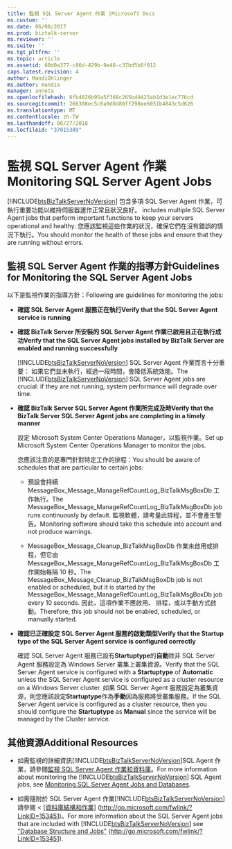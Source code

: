```yaml
---
title: 監視 SQL Server Agent 作業 |Microsoft Docs
ms.custom: ''
ms.date: 06/08/2017
ms.prod: biztalk-server
ms.reviewer: ''
ms.suite: ''
ms.tgt_pltfrm: ''
ms.topic: article
ms.assetid: 60d0a377-c86d-429b-9e48-c37bd5b0f912
caps.latest.revision: 4
author: MandiOhlinger
ms.author: mandia
manager: anneta
ms.openlocfilehash: 6fb4026b95a5f368c265b49425ab1d3e1ec776cd
ms.sourcegitcommit: 266308ec5c6a9d8d80ff298ee6051b4843c5d626
ms.translationtype: MT
ms.contentlocale: zh-TW
ms.lasthandoff: 06/27/2018
ms.locfileid: "37015389"
---
```

# <a name="monitoring-sql-server-agent-jobs"></a><span data-ttu-id="efb85-102">監視 SQL Server Agent 作業</span><span class="sxs-lookup"><span data-stu-id="efb85-102">Monitoring SQL Server Agent Jobs</span></span>
[!INCLUDE[btsBizTalkServerNoVersion](../includes/btsbiztalkservernoversion-md.md)]<span data-ttu-id="efb85-103"> 包含多項 SQL Server Agent 作業，可執行重要功能以維持伺服器運作正常且狀況良好。</span><span class="sxs-lookup"><span data-stu-id="efb85-103"> includes multiple SQL Server Agent jobs that perform important functions to keep your servers operational and healthy.</span></span> <span data-ttu-id="efb85-104">您應該監視這些作業的狀況，確保它們在沒有錯誤的情況下執行。</span><span class="sxs-lookup"><span data-stu-id="efb85-104">You should monitor the health of these jobs and ensure that they are running without errors.</span></span>  

## <a name="guidelines-for-monitoring-the-sql-server-agent-jobs"></a><span data-ttu-id="efb85-105">監視 SQL Server Agent 作業的指導方針</span><span class="sxs-lookup"><span data-stu-id="efb85-105">Guidelines for Monitoring the SQL Server Agent Jobs</span></span>  
 <span data-ttu-id="efb85-106">以下是監視作業的指導方針：</span><span class="sxs-lookup"><span data-stu-id="efb85-106">Following are guidelines for monitoring the jobs:</span></span>  

- <span data-ttu-id="efb85-107">**確認 SQL Server Agent 服務正在執行**</span><span class="sxs-lookup"><span data-stu-id="efb85-107">**Verify that the SQL Server Agent service is running**</span></span>  

- <span data-ttu-id="efb85-108">**確認 BizTalk Server 所安裝的 SQL Server Agent 作業已啟用且正在執行成功**</span><span class="sxs-lookup"><span data-stu-id="efb85-108">**Verify that the SQL Server Agent jobs installed by BizTalk Server are enabled and running successfully**</span></span>  

   <span data-ttu-id="efb85-109">[!INCLUDE[btsBizTalkServerNoVersion](../includes/btsbiztalkservernoversion-md.md)] SQL Server Agent 作業而言十分重要： 如果它們並未執行，經過一段時間，會降低系統效能。</span><span class="sxs-lookup"><span data-stu-id="efb85-109">The [!INCLUDE[btsBizTalkServerNoVersion](../includes/btsbiztalkservernoversion-md.md)] SQL Server Agent jobs are crucial: if they are not running, system performance will degrade over time.</span></span>  

- <span data-ttu-id="efb85-110">**確認 BizTalk Server SQL Server Agent 作業所完成及時**</span><span class="sxs-lookup"><span data-stu-id="efb85-110">**Verify that the BizTalk Server SQL Server Agent jobs are completing in a timely manner**</span></span>  

   <span data-ttu-id="efb85-111">設定 Microsoft System Center Operations Manager，以監視作業。</span><span class="sxs-lookup"><span data-stu-id="efb85-111">Set up Microsoft System Center Operations Manager to monitor the jobs.</span></span>  

   <span data-ttu-id="efb85-112">您應該注意的是專門針對特定工作的排程：</span><span class="sxs-lookup"><span data-stu-id="efb85-112">You should be aware of schedules that are particular to certain jobs:</span></span>  

  -   <span data-ttu-id="efb85-113">預設會持續 MessageBox_Message_ManageRefCountLog_BizTalkMsgBoxDb 工作執行。</span><span class="sxs-lookup"><span data-stu-id="efb85-113">The MessageBox_Message_ManageRefCountLog_BizTalkMsgBoxDb job runs continuously by default.</span></span> <span data-ttu-id="efb85-114">監視軟體，請考量此排程，並不會產生警告。</span><span class="sxs-lookup"><span data-stu-id="efb85-114">Monitoring software should take this schedule into account and not produce warnings.</span></span>  

  -   <span data-ttu-id="efb85-115">MessageBox_Message_Cleanup_BizTalkMsgBoxDb 作業未啟用或排程，但它由 MessageBox_Message_ManageRefCountLog_BizTalkMsgBoxDb 工作開始每隔 10 秒。</span><span class="sxs-lookup"><span data-stu-id="efb85-115">The MessageBox_Message_Cleanup_BizTalkMsgBoxDb job is not enabled or scheduled, but it is started by the MessageBox_Message_ManageRefCountLog_BizTalkMsgBoxDb job every 10 seconds.</span></span> <span data-ttu-id="efb85-116">因此，這項作業不應啟用、 排程，或以手動方式啟動。</span><span class="sxs-lookup"><span data-stu-id="efb85-116">Therefore, this job should not be enabled, scheduled, or manually started.</span></span>  

- <span data-ttu-id="efb85-117">**確認已正確設定 SQL Server Agent 服務的啟動類型**</span><span class="sxs-lookup"><span data-stu-id="efb85-117">**Verify that the Startup type of the SQL Server Agent service is configured correctly**</span></span>  

   <span data-ttu-id="efb85-118">確認 SQL Server Agent 服務已設有**Startuptype**的**自動**除非 SQL Server Agent 服務設定為 Windows Server 叢集上叢集資源。</span><span class="sxs-lookup"><span data-stu-id="efb85-118">Verify that the SQL Server Agent service is configured with a **Startuptype** of **Automatic** unless the SQL Server Agent service is configured as a cluster resource on a Windows Server cluster.</span></span> <span data-ttu-id="efb85-119">如果 SQL Server Agent 服務設定為叢集資源，則您應該設定**Startuptype**作為**手動**因為服務將受叢集服務。</span><span class="sxs-lookup"><span data-stu-id="efb85-119">If the SQL Server Agent service is configured as a cluster resource, then you should configure the **Startuptype** as **Manual** since the service will be managed by the Cluster service.</span></span>  

## <a name="additional-resources"></a><span data-ttu-id="efb85-120">其他資源</span><span class="sxs-lookup"><span data-stu-id="efb85-120">Additional Resources</span></span>  

- <span data-ttu-id="efb85-121">如需監視的詳細資訊[!INCLUDE[btsBizTalkServerNoVersion](../includes/btsbiztalkservernoversion-md.md)]SQL Agent 作業，請參閱[監視 SQL Server Agent 作業和資料庫](../technical-guides/monitoring-sql-server-agent-jobs-and-databases.md)。</span><span class="sxs-lookup"><span data-stu-id="efb85-121">For more information about monitoring the [!INCLUDE[btsBizTalkServerNoVersion](../includes/btsbiztalkservernoversion-md.md)] SQL Agent jobs, see [Monitoring SQL Server Agent Jobs and Databases](../technical-guides/monitoring-sql-server-agent-jobs-and-databases.md).</span></span>  

- <span data-ttu-id="efb85-122">如需隨附於 SQL Server Agent 作業[!INCLUDE[btsBizTalkServerNoVersion](../includes/btsbiztalkservernoversion-md.md)]請參閱 < [[資料庫結構和作業]](http://go.microsoft.com/fwlink/?LinkID=153451) (<http://go.microsoft.com/fwlink/?LinkID=153451>)。</span><span class="sxs-lookup"><span data-stu-id="efb85-122">For more information about the SQL Server Agent jobs that are included with [!INCLUDE[btsBizTalkServerNoVersion](../includes/btsbiztalkservernoversion-md.md)] see ["Database Structure and Jobs"](http://go.microsoft.com/fwlink/?LinkID=153451) (<http://go.microsoft.com/fwlink/?LinkID=153451>).</span></span>
